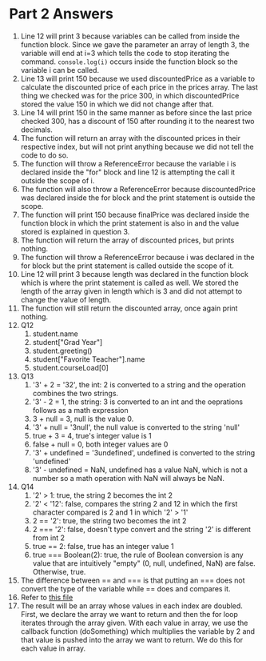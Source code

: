 # Part 2 Answers

1. Line 12 will print 3 because variables can be called from inside the function block. Since we gave the parameter an array of length 3, the variable will end at i=3 which tells the code to stop iterating the command. `console.log(i)` occurs inside the function block so the variable i can be called.
2. Line 13 will print 150 because we used discountedPrice as a variable to calculate the discounted price of each price in the prices array. The last thing we checked was for the price 300, in which discountedPrice stored the value 150 in which we did not change after that.
3. Line 14 will print 150 in the same manner as before since the last price checked 300, has a discount of 150 after rounding it to the nearest two decimals.
4. The function will return an array with the discounted prices in their respective index, but will not print anything because we did not tell the code to do so.
5. The function will throw a ReferenceError because the variable i is declared inside the "for" block and line 12 is attempting the call it outside the scope of i.
6. The function will also throw a ReferenceError because discountedPrice was declared inside the for block and the print statement is outside the scope.
7. The function will print 150 because finalPrice was declared inside the function block in which the print statement is also in and the value stored is explained in question 3.
8. The function will return the array of discounted prices, but prints nothing.
9. The function will throw a ReferenceError because i was declared in the for block but the print statement is called outside the scope of it.
10. Line 12 will print 3 because length was declared in the function block which is where the print statement is called as well. We stored the length of the array given in length which is 3 and did not attempt to change the value of length.
11. The function will still return the discounted array, once again print nothing.
12. Q12
    1.  student.name
    2.  student["Grad Year"]
    3.  student.greeting()
    4.  student["Favorite Teacher"].name
    5.  student.courseLoad[0]
13. Q13
    1. '3' + 2 = '32', the int: 2 is converted to a string and the operation combines the two strings.
    2. '3' - 2 = 1, the string: 3 is converted to an int and the oeprations follows as a math expression
    3. 3 + null = 3, null is the value 0.
    4. '3' + null = '3null', the null value is converted to the string 'null'
    5. true + 3 = 4, true's integer value is 1
    6. false + null = 0, both integer values are 0
    7. '3' + undefined = '3undefined', undefined is converted to the string 'undefined'
    8. '3' - undefined = NaN, undefined has a value NaN, which is not a number so a math operation with NaN will always be NaN.
 14.  Q14
      1.   '2' > 1: true, the string 2 becomes the int 2
      2.   '2' < '12': false, compares the string 2 and 12 in which the first character compared is 2 and 1 in which '2' > '1'
      3.   2 == '2': true, the string two becomes the int 2
      4.   2 === '2': false, doesn't type convert and the string '2' is different from int 2 
      5.   true == 2: false, true has an integer value 1
      6.   true === Boolean(2): true, the rule of Boolean conversion is any value that are intuitively "empty" (0, null, undefined, NaN) are false. Otherwise, true.
 15.  The difference between == and === is that putting an === does not convert the type of the variable while == does and compares it.
 16.  Refer to [this file](part2-question16.js)
 17.  The result will be an array whose values in each index are doubled. First, we declare the array we want to return and then the for loop iterates through the array given. With each value in array, we use the callback function (doSomething) which multiplies the variable by 2 and that value is pushed into the array we want to return. We do this for each value in array.



